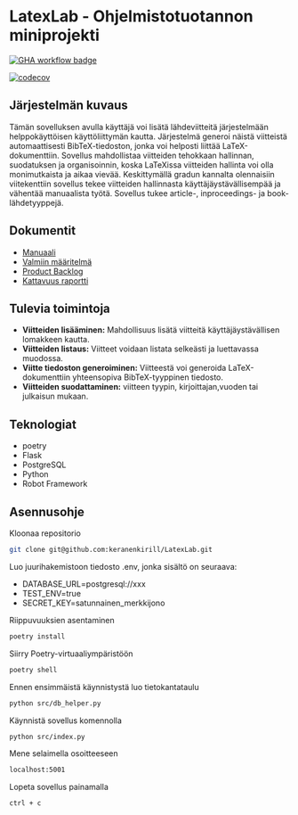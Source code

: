 # LatexLab - Ohjelmistotuotannon miniprojekti


[![GHA workflow badge](https://github.com/keranenkirill/LatexLab/workflows/CI/badge.svg)](https://github.com/keranenkirill/LatexLab/actions)

[![codecov](https://codecov.io/gh/keranenkirill/LatexLab/graph/badge.svg?token=dABPpxln2N)](https://codecov.io/gh/keranenkirill/LatexLab)

## Järjestelmän kuvaus

Tämän sovelluksen avulla käyttäjä voi lisätä lähdeviitteitä järjestelmään helppokäyttöisen käyttöliittymän kautta. Järjestelmä generoi näistä viitteistä automaattisesti BibTeX-tiedoston, jonka voi helposti liittää LaTeX-dokumenttiin. Sovellus mahdollistaa viitteiden tehokkaan hallinnan, suodatuksen ja organisoinnin, koska LaTeXissa viitteiden hallinta voi olla monimutkaista ja aikaa vievää. Keskittymällä gradun kannalta olennaisiin viitekenttiin sovellus tekee viitteiden hallinnasta käyttäjäystävällisempää ja vähentää manuaalista työtä. Sovellus tukee article-, inproceedings- ja book-lähdetyyppejä.

## Dokumentit

- [Manuaali](docs/manuaali.md)
- [Valmiin määritelmä](docs/definitionOfDone.md)
- [Product Backlog](https://docs.google.com/spreadsheets/d/1z1sriGN7_VkhWK3ftrvxO8W_lWaIzaeMN91lBrkc4Ag/edit?gid=1#gid=1)
- [Kattavuus raportti](https://html-preview.github.io/?url=https://github.com/keranenkirill/LatexLab/blob/main/htmlcov/index.html)

## Tulevia toimintoja

- **Viitteiden lisääminen:** Mahdollisuus lisätä viitteitä käyttäjäystävällisen lomakkeen kautta.
- **Viitteiden listaus:** Viitteet voidaan listata selkeästi ja luettavassa muodossa.
- **Viitte tiedoston generoiminen:** Viitteestä voi generoida LaTeX-dokumenttiin yhteensopiva BibTeX-tyyppinen tiedosto.
- **Viitteiden suodattaminen:** viitteen tyypin, kirjoittajan,vuoden tai julkaisun mukaan.

## Teknologiat

- poetry
- Flask
- PostgreSQL
- Python
- Robot Framework

## Asennusohje

Kloonaa repositorio

```bash
git clone git@github.com:keranenkirill/LatexLab.git
```

Luo juurihakemistoon tiedosto .env, jonka sisältö on seuraava:

- DATABASE_URL=postgresql://xxx
- TEST_ENV=true
- SECRET_KEY=satunnainen_merkkijono

Riippuvuuksien asentaminen

```bash
poetry install
```

Siirry Poetry-virtuaaliympäristöön

```bash
poetry shell
```

Ennen ensimmäistä käynnistystä luo tietokantataulu

```bash
python src/db_helper.py
```

Käynnistä sovellus komennolla

```bash
python src/index.py
```

Mene selaimella osoitteeseen

```bash
localhost:5001
```

Lopeta sovellus painamalla

```bash
ctrl + c
```
